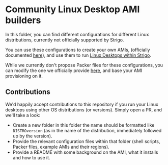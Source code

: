 # Community Linux Desktop AMI builders

In this folder, you can find different configurations for different Linux distributions, currently not officially supported by Strigo.

You can use these configurations to create your own AMIs, (officially documented [here](http://help.strigo.io/en/articles/4248818-set-up-linux-based-labs-with-a-desktop-interface)), and use them to run [Linux Desktops within Strigo](http://help.strigo.io/en/articles/4245713-configure-lab-interfaces).

While we currently don't propose Packer files for these configurations, you can modify the one we officially provide [here](https://github.com/strigo/ami-bakery-linuxdesktop/blob/master/main.json), and base your AMI provisioning on it.

## Contributions

We'd happily accept contributions to this repository if you run your Linux desktops using other OS distributions (or versions). Simply open a PR, and we'll take a look:

* Create a new folder in this folder the name should be formatted like `DISTROversion` (as in the name of the distribution, immediately followed up by the version).
* Provide the relevant configuration files within that folder (shell scripts, Packer files, example AMIs and their regions).
* Provide a README with some background on the AMI, what it installs and how to use it.

